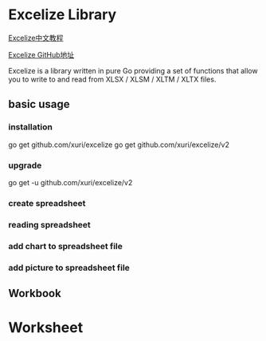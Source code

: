 # Excelize Library
[Excelize中文教程](https://xuri.me/excelize/zh-hans/)

[Excelize GitHub地址](https://github.com/qax-os/excelize)

Excelize is a library written in pure Go providing a set of functions that allow you to write to and read from XLSX / XLSM / XLTM / XLTX files.

## basic usage
### installation
go get github.com/xuri/excelize
go get github.com/xuri/excelize/v2

### upgrade
go get -u github.com/xuri/excelize/v2
### create spreadsheet
### reading spreadsheet
### add chart to spreadsheet file
### add picture to spreadsheet file

## Workbook
# Worksheet
